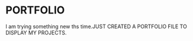 # PORTFOLIO

I am trying something new ths time.JUST CREATED A PORTFOLIO FILE TO DISPLAY MY PROJECTS.
